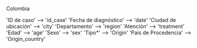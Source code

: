 Colombia


'ID de caso' --> 'id_case'
'Fecha de diagnóstico' --> 'date'
'Ciudad de ubicación' --> 'city'
'Departamento' --> 'region'
'Atención' --> 'treatment'
'Edad'  --> 'age'
'Sexo'  --> 'sex'
'Tipo*'  --> 'Origin'
'Pais de Procedencia' --> 'Origin_country'